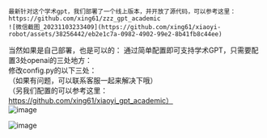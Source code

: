 ```
最新针对这个学术gpt，我们部署了一个线上版本，并开放了源代码，可以参考这里：
https://github.com/xing61/zzz_gpt_academic
![微信截图_20231103233409](https://github.com/xing61/xiaoyi-robot/assets/38256442/eb2e1c7a-0982-4902-99e2-8b41fb8c44ee)

```
当然如果是自己部署，也是可以的：
通过简单配置即可支持学术GPT，只需要配置3处openai的三处地方：<br>
修改config.py的以下三处：<br>
（如果有问题，可以联系客服一起来解决下哦）<br>
（另我们配置的可以参考这里：https://github.com/xing61/xiaoyi_gpt_academic）<br>
![image](https://github.com/xing61/xiaoyi-robot/assets/38256442/a06038e6-20e6-4bae-95a6-e50b03c95092)

![image](https://github.com/xing61/xiaoyi-robot/assets/38256442/487a4f3f-02bf-4c0e-814a-288c318023b5)

